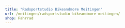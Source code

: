 ```yaml
---
title: "Radsportstudio Bikeandmore Meitingen"
url: /meitingen/radsportstudio-bikeandmore-meitingen/
shop: Fahrrad
---
```

